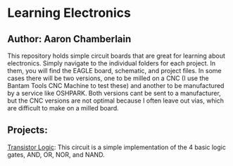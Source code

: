 # Learning Electronics
## Author: Aaron Chamberlain

This repository holds simple circuit boards that are great for learning about electronics. Simply navigate to the individual folders for each project. In them, you will find the EAGLE board, schematic, and project files. In some cases there will be two versions, one to be milled on a CNC (I use the Bantam Tools CNC Machine to test these) and another to be manufactured by a service like OSHPARK. Both versions cant be sent to a manufacturer, but the CNC versions are not optimal because I often leave out vias, which are difficult to make on a milled board.

## Projects:
[Transistor Logic][logic]: This circuit is a simple implementation of the 4 basic logic gates, AND, OR, NOR, and NAND.

[logic]: ./transistor_logic/
